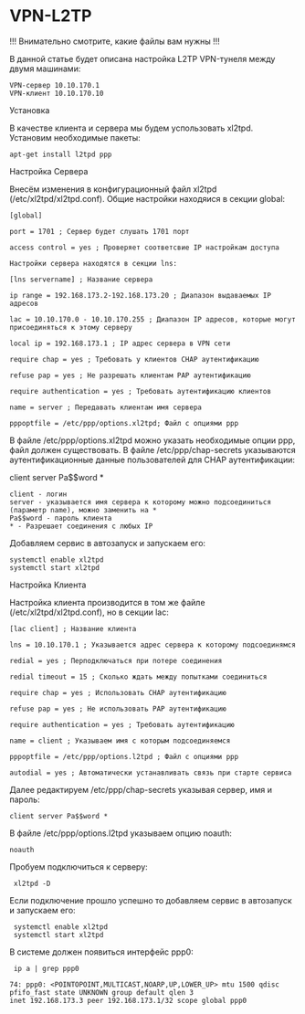 # VPN-L2TP

!!! Внимательно смотрите, какие файлы вам нужны !!!

В данной статье будет описана настройка L2TP VPN-тунеля между двумя машинами:

    VPN-сервер 10.10.170.1
    VPN-клиент 10.10.170.10

Установка

В качестве клиента и cервера мы будем успользовать xl2tpd. Установим необходимые пакеты:

    apt-get install l2tpd ppp

Настройка Сервера

Внесём изменения в конфигурационный файл xl2tpd (/etc/xl2tpd/xl2tpd.conf).
Общие настройки находяися в секции global:

    [global]
    
    port = 1701 ; Сервер будет слушать 1701 порт

    access control = yes ; Проверяет соответсвие IP настройкам доступа

    Настройки сервера находятся в секции lns:

    [lns servername] ; Название сервера

    ip range = 192.168.173.2-192.168.173.20 ; Диапазон выдаваемых IP адресов

    lac = 10.10.170.0 - 10.10.170.255 ; Диапазон IP адресов, которые могут присоединяться к этому серверу

    local ip = 192.168.173.1 ; IP адрес сервера в VPN сети

    require chap = yes ; Требовать у клиентов CHAP аутентификацию

    refuse pap = yes ; Не разрешать клиентам PAP аутентификацию

    require authentication = yes ; Требовать аутентификацию клиентов

    name = server ; Передавать клиентам имя сервера

    pppoptfile = /etc/ppp/options.xl2tpd; Файл с опциями ppp

В файле /etc/ppp/options.xl2tpd можно указать необходимые опции ppp, файл должен существовать.
В файле /etc/ppp/chap-secrets указываются аутентификационные данные пользователей для CHAP аутентификации:

client server Pa$$word *

    client - логин
    server - указывается имя сервера к которому можно подсоединиться (параметр name), можно заменить на *
    Pa$$word - пароль клиента
    * - Разрешает соединения с любых IP

Добавляем сервис в автозапуск и запускаем его:

    systemctl enable xl2tpd
    systemctl start xl2tpd

Настройка Клиента

Настройка клиента производится в том же файле (/etc/xl2tpd/xl2tpd.conf), но в секции lac:

    [lac client] ; Название клиента

    lns = 10.10.170.1 ; Указывается адрес сервера к которому подсоединямся

    redial = yes ; Перподключаться при потере соединения

    redial timeout = 15 ; Сколько ждать между попытками соединиться

    require chap = yes ; Использовать CHAP аутентификацию

    refuse pap = yes ; Не использовать PAP аутентификацию
    
    require authentication = yes ; Требовать аутентификацию

    name = client ; Указываем имя с которым подсоединяемся

    pppoptfile = /etc/ppp/options.l2tpd ; Файл с опциями ppp

    autodial = yes ; Автоматически устанавливать связь при старте сервиса

Далее редактируем /etc/ppp/chap-secrets указывая сервер, имя и пароль:

    client server Pa$$word *

В файле /etc/ppp/options.l2tpd указываем опцию noauth:

    noauth

Пробуем подключиться к серверу:

     xl2tpd -D

Если подключение прошло успешно то добавляем сервис в автозапуск и запускаем его:

     systemctl enable xl2tpd
     systemctl start xl2tpd

В системе должен появиться интерфейс ppp0:

     ip a | grep ppp0
     
    74: ppp0: <POINTOPOINT,MULTICAST,NOARP,UP,LOWER_UP> mtu 1500 qdisc pfifo_fast state UNKNOWN group default qlen 3
    inet 192.168.173.3 peer 192.168.173.1/32 scope global ppp0
